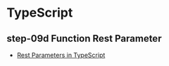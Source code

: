 # TypeScript

## step-09d Function Rest Parameter

- [Rest Parameters in TypeScript](https://www.geeksforgeeks.org/rest-parameters-in-typescript/)
